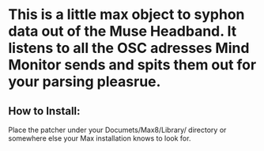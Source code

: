 
<h1>This is a little max object to syphon data out of the Muse Headband. It listens to all the OSC adresses Mind Monitor sends and spits them out for your parsing pleasrue.
</h1>
<h2>How to Install:</h2>

Place the patcher under your Documets/Max8/Library/ directory or somewhere else your Max installation knows to look for.
